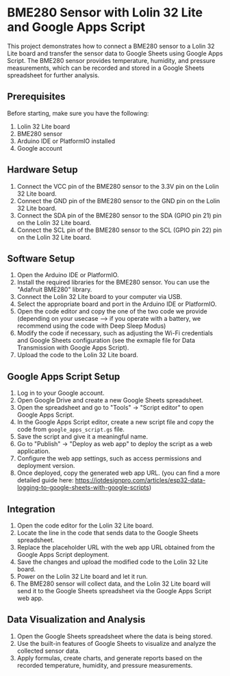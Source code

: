 # BME280 Sensor with Lolin 32 Lite and Google Apps Script

This project demonstrates how to connect a BME280 sensor to a Lolin 32 Lite board and transfer the sensor data to Google Sheets using Google Apps Script. The BME280 sensor provides temperature, humidity, and pressure measurements, which can be recorded and stored in a Google Sheets spreadsheet for further analysis.

## Prerequisites

Before starting, make sure you have the following:

1. Lolin 32 Lite board
2. BME280 sensor
3. Arduino IDE or PlatformIO installed
4. Google account

## Hardware Setup

1. Connect the VCC pin of the BME280 sensor to the 3.3V pin on the Lolin 32 Lite board.
2. Connect the GND pin of the BME280 sensor to the GND pin on the Lolin 32 Lite board.
3. Connect the SDA pin of the BME280 sensor to the SDA (GPIO pin 21) pin on the Lolin 32 Lite board.
4. Connect the SCL pin of the BME280 sensor to the SCL (GPIO pin 22) pin on the Lolin 32 Lite board.

## Software Setup

1. Open the Arduino IDE or PlatformIO.
2. Install the required libraries for the BME280 sensor. You can use the "Adafruit BME280" library.
3. Connect the Lolin 32 Lite board to your computer via USB.
4. Select the appropriate board and port in the Arduino IDE or PlatformIO.
5. Open the code editor and copy the one of the two code we provide (depending on your usecase --> if you operate with a battery, we recommend using the code with Deep Sleep Modus)
6. Modify the code if necessary, such as adjusting the Wi-Fi credentials and Google Sheets configuration (see the exmaple file for Data Transmission with Google Apps Script).
7. Upload the code to the Lolin 32 Lite board.

## Google Apps Script Setup

1. Log in to your Google account.
2. Open Google Drive and create a new Google Sheets spreadsheet.
3. Open the spreadsheet and go to "Tools" -> "Script editor" to open Google Apps Script.
4. In the Google Apps Script editor, create a new script file and copy the code from `google_apps_script.gs` file.
5. Save the script and give it a meaningful name.
6. Go to "Publish" -> "Deploy as web app" to deploy the script as a web application.
7. Configure the web app settings, such as access permissions and deployment version.
8. Once deployed, copy the generated web app URL.
(you can find a more detailed guide here: https://iotdesignpro.com/articles/esp32-data-logging-to-google-sheets-with-google-scripts)

## Integration

1. Open the code editor for the Lolin 32 Lite board.
2. Locate the line in the code that sends data to the Google Sheets spreadsheet.
3. Replace the placeholder URL with the web app URL obtained from the Google Apps Script deployment.
4. Save the changes and upload the modified code to the Lolin 32 Lite board.
5. Power on the Lolin 32 Lite board and let it run.
6. The BME280 sensor will collect data, and the Lolin 32 Lite board will send it to the Google Sheets spreadsheet via the Google Apps Script web app.

## Data Visualization and Analysis

1. Open the Google Sheets spreadsheet where the data is being stored.
2. Use the built-in features of Google Sheets to visualize and analyze the collected sensor data.
3. Apply formulas, create charts, and generate reports based on the recorded temperature, humidity, and pressure measurements.
